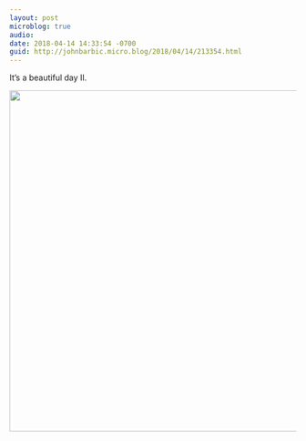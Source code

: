 ```yaml
---
layout: post
microblog: true
audio: 
date: 2018-04-14 14:33:54 -0700
guid: http://johnbarbic.micro.blog/2018/04/14/213354.html
---
```

It’s a beautiful day II.

<img src="http://www.barbic.com/uploads/2018/1e25ea7c27.jpg" width="600" height="599" />
